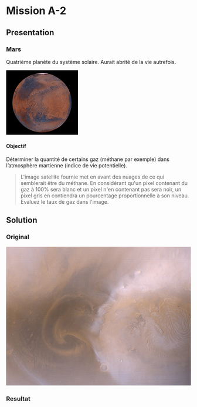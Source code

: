 # Mission A-2

## Presentation

### Mars

Quatrième planète du système solaire.
Aurait abrité de la vie autrefois.

![Mars](img/Mars.jpg)

#### Objectif 

Déterminer la quantité de certains gaz (méthane par exemple) dans l’atmosphère martienne (indice de vie potentielle).
> L'image satellite fournie met en avant des nuages de ce qui semblerait être du méthane. En considérant qu'un pixel contenant du gaz à 100% sera blanc et un pixel n'en contenant pas sera noir, un pixel gris en contiendra un pourcentage proportionnelle à son niveau. Evaluez le taux de gaz dans l'image.

## Solution

### Original

![Original](img/Mars_surface.jpg)

### Resultat